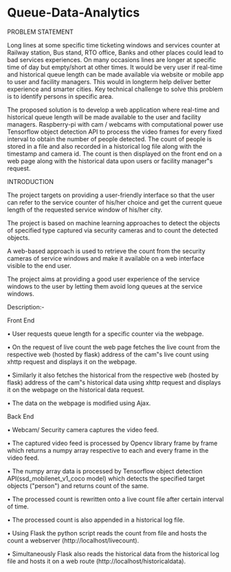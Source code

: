# Queue-Data-Analytics

PROBLEM STATEMENT

Long lines at some specific time ticketing windows and services counter at Railway station, Bus stand, RTO office, Banks and other places could lead to bad services experiences. On many occasions lines are longer at specific time of day but empty/short at other times. It would be very user if real-time and historical queue length can be made available via website or mobile app to user and facility managers. This would in longterm help deliver better experience and smarter cities. Key technical challenge to solve this problem is to identify persons in specific area. 
 
 The proposed solution is to develop a web application where real-time and historical queue length will be made available to the user and facility managers. Raspberry-pi with cam / webcams with computational power use Tensorflow object detection API to process the video frames for every fixed interval to obtain the number of people detected. The count of people is stored in a file and also recorded in a historical log file along with the timestamp and camera id. The count is then displayed on the front end on a web page along with the historical data upon users or facility manager‟s request.
 
INTRODUCTION

The project targets on providing a user-friendly interface so that the user can refer to the service counter of his/her choice and get the current queue length of the requested service window of his/her city. 

The project is based on machine learning approaches to detect the objects of specified type captured via security cameras and to count the detected objects. 

A web-based approach is used to retrieve the count from the security cameras of service windows and make it available on a web interface visible to the end user. 

The project aims at providing a good user experience of the service windows to the user by letting them avoid long queues at the service windows. 


Description:- 

Front End 

• User requests queue length for a specific counter via the webpage. 

• On the request of live count the web page fetches the live count from the respective web (hosted by flask) address of the cam‟s live count using xhttp request and displays it on the webpage. 

• Similarly it also fetches the historical from the respective web (hosted by flask) address of the cam‟s historical data using xhttp request and displays it on the webpage on the historical data request. 

• The data on the webpage is modified using Ajax. 

Back End 

• Webcam/ Security camera captures the video feed. 

• The captured video feed is processed by Opencv library frame by frame which returns a numpy array respective to each and every frame in the video feed. 

• The numpy array data is processed by Tensorflow object detection API(ssd_mobilenet_v1_coco model) which detects the specified target objects ("person") and returns count of the same. 

• The processed count is rewritten onto a live count file after certain interval of time.  

• The processed count is also appended in a historical log file. 

• Using Flask the python script reads the count from file and hosts the count a webserver (http://localhost/livecount). 

• Simultaneously  Flask also reads the historical data from the historical log file and hosts it on a web route (http://localhost/historicaldata).
